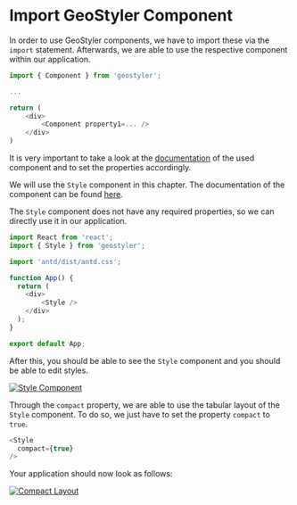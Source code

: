 
# Import GeoStyler Component

In order to use GeoStyler components, we have to import these via the `import` statement.
Afterwards, we are able to use the respective component within our application.

```js
import { Component } from 'geostyler';

...

return (
    <div>
        <Component property1=... />
    </div>
)
```

It is very important to take a look at the [documentation](https://geostyler.github.io/geostyler/latest/index.html) of the used component and
to set the properties accordingly.

We will use the `Style` component in this chapter. The documentation of the component can be
found [here](https://geostyler.github.io/geostyler/latest/index.html#/Components/Style/Style).

The `Style` component does not have any required properties, so we can directly use it in our application.

```js
import React from 'react';
import { Style } from 'geostyler';

import 'antd/dist/antd.css';

function App() {
  return (
    <div>
        <Style />
    </div>
  );
}

export default App;
```

After this, you should be able to see the `Style` component and you should be able to edit styles.

[![Style Component](./images/basic.png)](./images/basic.png)

Through the `compact` property, we are able to use the tabular layout of the `Style` component. To do so, we just have to
set the property `compact` to `true`.

```js
<Style
  compact={true}
/>
```

Your application should now look as follows:

[![Compact Layout](./images/compact.png)](./images/compact.png)
